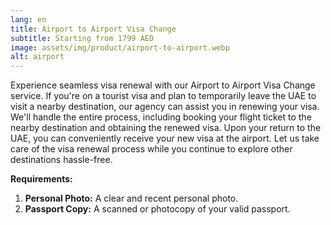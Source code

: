```yaml
---
lang: en
title: Airport to Airport Visa Change
subtitle: Starting from 1799 AED
image: assets/img/product/airport-to-airport.webp
alt: airport
---
```


Experience seamless visa renewal with our Airport to Airport Visa Change service. If you're on a tourist visa and plan to temporarily leave the UAE to visit a nearby destination, our agency can assist you in renewing your visa. We'll handle the entire process, including booking your flight ticket to the nearby destination and obtaining the renewed visa. Upon your return to the UAE, you can conveniently receive your new visa at the airport. Let us take care of the visa renewal process while you continue to explore other destinations hassle-free.

**Requirements:**
1. **Personal Photo:** A clear and recent personal photo.
2. **Passport Copy:** A scanned or photocopy of your valid passport.
